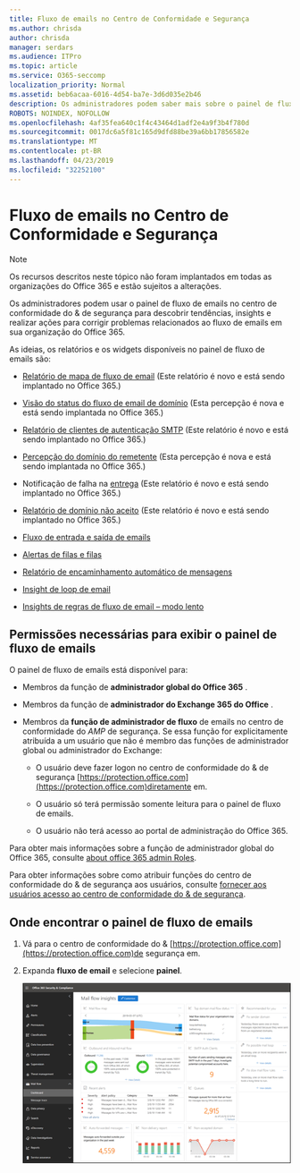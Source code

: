 ```yaml
---
title: Fluxo de emails no Centro de Conformidade e Segurança
ms.author: chrisda
author: chrisda
manager: serdars
ms.audience: ITPro
ms.topic: article
ms.service: O365-seccomp
localization_priority: Normal
ms.assetid: beb6acaa-6016-4d54-ba7e-3d6d035e2b46
description: Os administradores podem saber mais sobre o painel de fluxo de emails no centro de conformidade do & de segurança.
ROBOTS: NOINDEX, NOFOLLOW
ms.openlocfilehash: 4af35fea640c1f4c43464d1adf2e4a9f3b4f780d
ms.sourcegitcommit: 0017dc6a5f81c165d9dfd88be39a6bb17856582e
ms.translationtype: MT
ms.contentlocale: pt-BR
ms.lasthandoff: 04/23/2019
ms.locfileid: "32252100"
---
```

# <a name="mail-flow-insights-in-the-security--compliance-center"></a>Fluxo de emails no Centro de Conformidade e Segurança

> [!NOTE]
> Os recursos descritos neste tópico não foram implantados em todas as organizações do Office 365 e estão sujeitos a alterações.

Os administradores podem usar o painel de fluxo de emails no centro de conformidade do & de segurança para descobrir tendências, insights e realizar ações para corrigir problemas relacionados ao fluxo de emails em sua organização do Office 365.

As ideias, os relatórios e os widgets disponíveis no painel de fluxo de emails são:

- [Relatório de mapa de fluxo de email](mfi-mail-flow-map-report.md) (Este relatório é novo e está sendo implantado no Office 365.)

- [Visão do status do fluxo de email de domínio](mfi-domain-mail-flow-status-insight.md) (Esta percepção é nova e está sendo implantada no Office 365.)

- [Relatório de clientes de autenticação SMTP](mfi-smtp-auth-clients-report.md) (Este relatório é novo e está sendo implantado no Office 365.)

- [Percepção do domínio do remetente](mfi-sender-domain-insight.md) (Esta percepção é nova e está sendo implantada no Office 365.)

- Notificação de falha na [entrega](mfi-non-delivery-report.md) (Este relatório é novo e está sendo implantado no Office 365.)

- [Relatório de domínio não aceito](mfi-non-accepted-domain-report.md) (Este relatório é novo e está sendo implantado no Office 365.)

- [Fluxo de entrada e saída de emails](mfi-outbound-and-inbound-mail-flow.md)

- [Alertas de filas e filas](mfi-queue-alerts-and-queues.md)

- [Relatório de encaminhamento automático de mensagens](mfi-auto-forwarded-messages-report.md)

- [Insight de loop de email](mfi-mail-loop-insight.md)

- [Insights de regras de fluxo de email – modo lento](mfi-slow-mail-flow-rules-insight.md)

## <a name="permissions-required-to-view-the-mail-flow-dashboard"></a>Permissões necessárias para exibir o painel de fluxo de emails

O painel de fluxo de emails está disponível para:

- Membros da função de **administrador global do Office 365** .

- Membros da função de **administrador do Exchange 365 do Office** .

- Membros da **função de administrador de fluxo** de emails no centro de conformidade do _AMP_ de segurança. Se essa função for explicitamente atribuída a um usuário que não é membro das funções de administrador global ou administrador do Exchange:

  - O usuário deve fazer logon no centro de conformidade do & de segurança [https://protection.office.com](https://protection.office.com)diretamente em.

  - O usuário só terá permissão somente leitura para o painel de fluxo de emails.

  - O usuário não terá acesso ao portal de administração do Office 365.

Para obter mais informações sobre a função de administrador global do Office 365, consulte [about office 365 admin Roles](https://docs.microsoft.com/office365/admin/add-users/about-admin-roles).

Para obter informações sobre como atribuir funções do centro de conformidade do & de segurança aos usuários, consulte [fornecer aos usuários acesso ao centro de conformidade do & de segurança](https://docs.microsoft.com/office365/securitycompliance/grant-access-to-the-security-and-compliance-center).

## <a name="where-to-find-the-mail-flow-dashboard"></a>Onde encontrar o painel de fluxo de emails

1. Vá para o centro de conformidade do & [https://protection.office.com](https://protection.office.com)de segurança em.

2. Expanda **fluxo de email** e selecione **painel**.

   ![O painel de fluxo de emails no centro de conformidade do & de segurança do Office 365](media/mail-flow-dashboard-v2.png)
